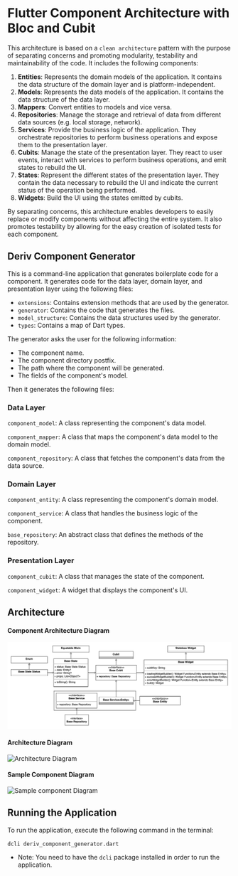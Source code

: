 # Flutter Component Architecture with Bloc and Cubit

This architecture is based on a `clean architecture` pattern with the purpose of separating concerns and promoting modularity, testability and maintainability of the code. It includes the following components:

1. **Entities**: Represents the domain models of the application. It contains the data structure of the domain layer and is platform-independent.
2. **Models**: Represents the data models of the application. It contains the data structure of the data layer.
3. **Mappers**: Convert entities to models and vice versa.
4. **Repositories**: Manage the storage and retrieval of data from different data sources (e.g. local storage, network).
5. **Services**: Provide the business logic of the application. They orchestrate repositories to perform business operations and expose them to the presentation layer.
6. **Cubits**: Manage the state of the presentation layer. They react to user events, interact with services to perform business operations, and emit states to rebuild the UI.
7. **States**: Represent the different states of the presentation layer. They contain the data necessary to rebuild the UI and indicate the current status of the operation being performed.
8. **Widgets**: Build the UI using the states emitted by cubits.

By separating concerns, this architecture enables developers to easily replace or modify components without affecting the entire system. It also promotes testability by allowing for the easy creation of isolated tests for each component.

## Deriv Component Generator

This is a command-line application that generates boilerplate code for a component. It generates code for the data layer, domain layer, and presentation layer using the following files:

- `extensions`: Contains extension methods that are used by the generator.
- `generator`: Contains the code that generates the files.
- `model_structure`: Contains the data structures used by the generator.
- `types`: Contains a map of Dart types.

The generator asks the user for the following information:

- The component name.
- The component directory postfix.
- The path where the component will be generated.
- The fields of the component's model.

Then it generates the following files:

### Data Layer

`component_model`: A class representing the component's data model.

`component_mapper`: A class that maps the component's data model to the domain model.

`component_repository`: A class that fetches the component's data from the data source.

### Domain Layer

`component_entity`: A class representing the component's domain model.

`component_service`: A class that handles the business logic of the component.

`base_repository`: An abstract class that defines the methods of the repository.

### Presentation Layer

`component_cubit`: A class that manages the state of the component.

`component_widget`: A widget that displays the component's UI.

## Architecture

#### Component Architecture Diagram

![Component Architecture UML Diagram](/component_architecture.png)

#### Architecture Diagram

![Architecture Diagram](/architecture_diagram.png)

#### Sample Component Diagram

![Sample component Diagram](/sample_component_diagram.png)

## Running the Application

To run the application, execute the following command in the terminal:

```shell
dcli deriv_component_generator.dart
```

- Note: You need to have the `dcli` package installed in order to run the application.
